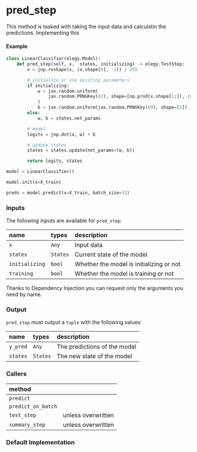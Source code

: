 # pred_step
This method is tasked with taking the input data and calculatin the predictions. Implementing this 

#### Example

```python
class LinearClassifier(elegy.Model):
    def pred_step(self, x,  states, initializing) -> elegy.TestStep:  
        x = jnp.reshape(x, (x.shape[0], -1)) / 255

        # initialize or use existing parameters
        if initializing:
            w = jax.random.uniform(
                jax.random.PRNGKey(42), shape=[np.prod(x.shape[1:]), 10]
            )
            b = jax.random.uniform(jax.random.PRNGKey(69), shape=[1])
        else:
            w, b = states.net_params

        # model
        logits = jnp.dot(x, w) + b

        # update states
        states = states.update(net_params=(w, b))

        return logits, states

model = LinearClassifier()

model.init(x=X_train)

preds = model.predict(x=X_train, batch_size=32)
```

### Inputs
The following inputs are available for `pred_step`:

| name           | types    | description                              |
| :------------- | :------- | :--------------------------------------- |
| `x`            | `Any`    | Input data                               |
| `states`       | `States` | Current state of the model               |
| `initializing` | `bool`   | Whether the model is initializing or not |
| `training`     | `bool`   | Whether the model is training or not     |

Thanks to Dependency Injection you can request only the arguments you need by name. 

### Output
`pred_step` must output a `tuple` with the following values:

| name     | types    | description                  |
| :------- | :------- | :--------------------------- |
| `y_pred` | `Any`    | The predictions of the model |
| `states` | `States` | The new state of the model   |


### Callers

| method             |                    |
| :----------------- | :----------------- |
| `predict`          |                    |
| `predict_on_batch` |                    |
| `test_step`        | unless overwritten |
| `summary_step`     | unless overwritten |



### Default Implementation